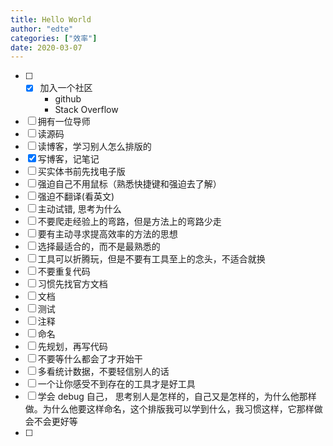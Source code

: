 ```yaml
---
title: Hello World
author: "edte"
categories: ["效率"]
date: 2020-03-07
---
```



- [ ] - [x] 加入一个社区
    - github
    - Stack Overflow
- [ ] 拥有一位导师
- [ ] 读源码
- [ ] 读博客，学习别人怎么排版的
- [x] 写博客，记笔记
- [ ] 买实体书前先找电子版
- [ ] 强迫自己不用鼠标（熟悉快捷键和强迫去了解）
- [ ] 强迫不翻译(看英文)
- [ ] 主动试错, 思考为什么
- [ ] 不要爬走经验上的弯路，但是方法上的弯路少走
- [ ] 要有主动寻求提高效率的方法的思想
- [ ] 选择最适合的，而不是最熟悉的
- [ ] 工具可以折腾玩，但是不要有工具至上的念头，不适合就换
- [ ] 不要重复代码
- [ ] 习惯先找官方文档
- [ ] 文档
- [ ] 测试
- [ ] 注释
- [ ] 命名
- [ ] 先规划，再写代码
- [ ] 不要等什么都会了才开始干
- [ ] 多看统计数据，不要轻信别人的话
- [ ] 一个让你感受不到存在的工具才是好工具
- [ ] 学会 debug 自己， 思考别人是怎样的，自己又是怎样的，为什么他那样做。为什么他要这样命名，这个排版我可以学到什么，我习惯这样，它那样做会不会更好等
- [ ] 

